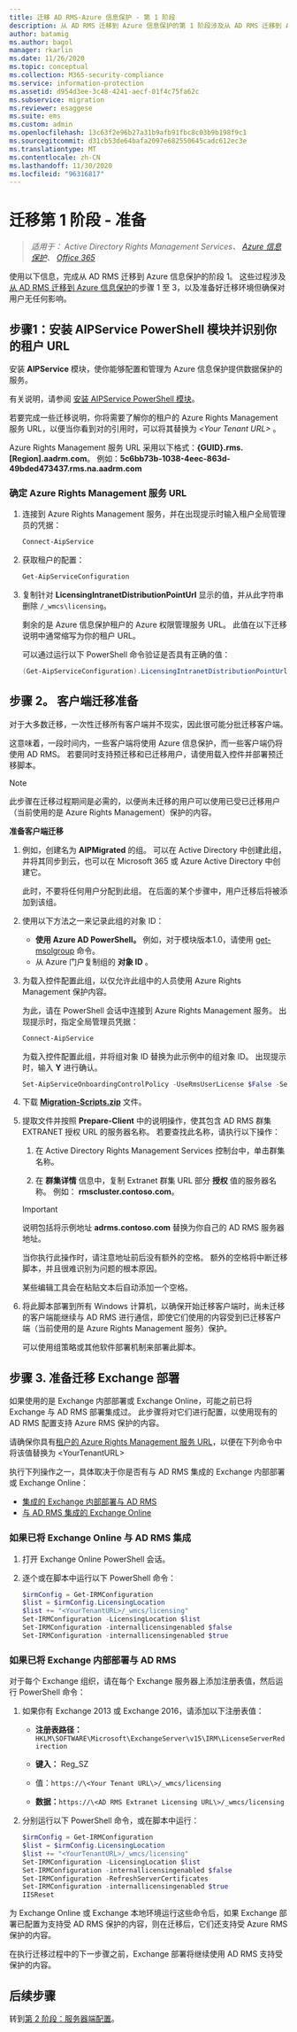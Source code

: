 ```yaml
---
title: 迁移 AD RMS-Azure 信息保护 - 第 1 阶段
description: 从 AD RMS 迁移到 Azure 信息保护的第 1 阶段涉及从 AD RMS 迁移到 Azure 信息保护中的步骤 1 至 3。
author: batamig
ms.author: bagol
manager: rkarlin
ms.date: 11/26/2020
ms.topic: conceptual
ms.collection: M365-security-compliance
ms.service: information-protection
ms.assetid: d954d3ee-3c48-4241-aecf-01f4c75fa62c
ms.subservice: migration
ms.reviewer: esaggese
ms.suite: ems
ms.custom: admin
ms.openlocfilehash: 13c63f2e96b27a31b9afb91fbc8c03b9b198f9c1
ms.sourcegitcommit: d31cb53de64bafa2097e682550645cadc612ec3e
ms.translationtype: MT
ms.contentlocale: zh-CN
ms.lasthandoff: 11/30/2020
ms.locfileid: "96316817"
---
```

# <a name="migration-phase-1---preparation"></a>迁移第 1 阶段 - 准备

>*适用于： Active Directory Rights Management Services、 [Azure 信息保护](https://azure.microsoft.com/pricing/details/information-protection)、 [Office 365](https://download.microsoft.com/download/E/C/F/ECF42E71-4EC0-48FF-AA00-577AC14D5B5C/Azure_Information_Protection_licensing_datasheet_EN-US.pdf)*

使用以下信息，完成从 AD RMS 迁移到 Azure 信息保护的阶段 1。 这些过程涉及[从 AD RMS 迁移到 Azure 信息保护](migrate-from-ad-rms-to-azure-rms.md)的步骤 1 至 3，以及准备好迁移环境但确保对用户无任何影响。

## <a name="step-1-install-the-aipservice-powershell-module-and-identify-your-tenant-url"></a>步骤1：安装 AIPService PowerShell 模块并识别你的租户 URL

安装 **AIPService** 模块，使你能够配置和管理为 Azure 信息保护提供数据保护的服务。

有关说明，请参阅 [安装 AIPService PowerShell 模块](./install-powershell.md)。

若要完成一些迁移说明，你将需要了解你的租户的 Azure Rights Management 服务 URL，以便当你看到对的引用时，可以将其替换为 *\<Your Tenant URL\>* 。 

Azure Rights Management 服务 URL 采用以下格式：**{GUID}.rms.[Region].aadrm.com**。 例如：**5c6bb73b-1038-4eec-863d-49bded473437.rms.na.aadrm.com**

### <a name="to-identify-your-azure-rights-management-service-url"></a>确定 Azure Rights Management 服务 URL

1. 连接到 Azure Rights Management 服务，并在出现提示时输入租户全局管理员的凭据：

    ```PowerShell
    Connect-AipService
    ```

2. 获取租户的配置：

    ```PowerShell
    Get-AipServiceConfiguration
    ```

3. 复制针对 **LicensingIntranetDistributionPointUrl** 显示的值，并从此字符串删除 `/_wmcs\licensing`。

    剩余的是 Azure 信息保护租户的 Azure 权限管理服务 URL。 此值在以下迁移说明中通常缩写为你的租户 URL。

    可以通过运行以下 PowerShell 命令验证是否具有正确的值：

    ```PowerShell
    (Get-AipServiceConfiguration).LicensingIntranetDistributionPointUrl -match "https:\/\/[0-9A-Za-z\.-]*" | Out-Null; $matches[0]
    ```

## <a name="step-2-prepare-for-client-migration"></a>步骤 2。 客户端迁移准备

对于大多数迁移，一次性迁移所有客户端并不现实，因此很可能分批迁移客户端。 

这意味着，一段时间内，一些客户端将使用 Azure 信息保护，而一些客户端仍将使用 AD RMS。 若要同时支持预迁移和已迁移用户，请使用载入控件并部署预迁移脚本。 

> [!NOTE]
> 此步骤在迁移过程期间是必需的，以便尚未迁移的用户可以使用已受已迁移用户（当前使用的是 Azure Rights Management）保护的内容。
> 

**准备客户端迁移**

1. 例如，创建名为 **AIPMigrated** 的组。 可以在 Active Directory 中创建此组，并将其同步到云，也可以在 Microsoft 365 或 Azure Active Directory 中创建它。 

    此时，不要将任何用户分配到此组。 在后面的某个步骤中，用户迁移后将被添加到该组。

1. 使用以下方法之一来记录此组的对象 ID：

    - **使用 Azure AD PowerShell。** 例如，对于模块版本1.0，请使用 [get-msolgroup](/powershell/msonline/v1/Get-MsolGroup) 命令。 
    - 从 Azure 门户复制组的 **对象 ID** 。

1. 为载入控件配置此组，以仅允许此组中的人员使用 Azure Rights Management 保护内容。 

    为此，请在 PowerShell 会话中连接到 Azure Rights Management 服务。 出现提示时，指定全局管理员凭据：

    ```PowerShell
    Connect-AipService
    ```

    为载入控件配置此组，并将组对象 ID 替换为此示例中的组对象 ID。 出现提示时，输入 **Y** 进行确认。

    ```PowerShell
    Set-AipServiceOnboardingControlPolicy -UseRmsUserLicense $False -SecurityGroupObjectId "fba99fed-32a0-44e0-b032-37b419009501" -Scope WindowsApp
    ```

1. 下载 [**Migration-Scripts.zip**](https://go.microsoft.com/fwlink/?LinkId=524619) 文件。

1. 提取文件并按照 **Prepare-Client** 中的说明操作，使其包含 AD RMS 群集 EXTRANET 授权 URL 的服务器名称。 若要查找此名称，请执行以下操作：

    1. 在 Active Directory Rights Management Services 控制台中，单击群集名称。 

    1. 在 **群集详情** 信息中，复制 Extranet 群集 URL 部分 **授权** 值的服务器名称。 例如： **rmscluster.contoso.com**。

    > [!IMPORTANT]
    > 说明包括将示例地址 **adrms.contoso.com** 替换为你自己的 AD RMS 服务器地址。 
    >
    > 当你执行此操作时，请注意地址前后没有额外的空格。 额外的空格将中断迁移脚本，并且很难识别为问题的根本原因。 
    >
    > 某些编辑工具会在粘贴文本后自动添加一个空格。
    >

5. 将此脚本部署到所有 Windows 计算机，以确保开始迁移客户端时，尚未迁移的客户端能继续与 AD RMS 进行通信，即使它们使用的内容受到已迁移客户端（当前使用的是 Azure Rights Management 服务）保护。

    可以使用组策略或其他软件部署机制来部署此脚本。

## <a name="step-3-prepare-your-exchange-deployment-for-migration"></a>步骤 3. 准备迁移 Exchange 部署

如果使用的是 Exchange 内部部署或 Exchange Online，可能之前已将 Exchange 与 AD RMS 部署集成过。 此步骤将对它们进行配置，以使用现有的 AD RMS 配置支持 Azure RMS 保护的内容。

请确保你具有[租户的 Azure Rights Management 服务 URL](migrate-from-ad-rms-phase1.md#to-identify-your-azure-rights-management-service-url)，以便在下列命令中将该值替换为 &lt;YourTenantURL&gt;

执行下列操作之一，具体取决于你是否有与 AD RMS 集成的 Exchange 内部部署或 Exchange Online：

- [集成的 Exchange 内部部署与 AD RMS](#if-you-have-integrated-exchange-on-premises-with-ad-rms)
- [与 AD RMS 集成的 Exchange Online](#if-you-have-integrated-exchange-online-with-ad-rms)
### <a name="if-you-have-integrated-exchange-online-with-ad-rms"></a>如果已将 Exchange Online 与 AD RMS 集成

1. 打开 Exchange Online PowerShell 会话。

1. 逐个或在脚本中运行以下 PowerShell 命令：

    ```PowerShell
    $irmConfig = Get-IRMConfiguration
    $list = $irmConfig.LicensingLocation
    $list += "<YourTenantURL>/_wmcs/licensing"
    Set-IRMConfiguration -LicensingLocation $list
    Set-IRMConfiguration -internallicensingenabled $false
    Set-IRMConfiguration -internallicensingenabled $true 
    ```

### <a name="if-you-have-integrated-exchange-on-premises-with-ad-rms"></a>如果已将 Exchange 内部部署与 AD RMS

对于每个 Exchange 组织，请在每个 Exchange 服务器上添加注册表值，然后运行 PowerShell 命令：

1. 如果你有 Exchange 2013 或 Exchange 2016，请添加以下注册表值：

    - **注册表路径：**`HKLM\SOFTWARE\Microsoft\ExchangeServer\v15\IRM\LicenseServerRedirection`

    - **键入：** Reg_SZ

    - 值：`https://\<Your Tenant URL\>/_wmcs/licensing`

    - **数据：**`https://\<AD RMS Extranet Licensing URL\>/_wmcs/licensing`

1. 分别运行以下 PowerShell 命令，或在脚本中运行：

    ```PowerShell
    $irmConfig = Get-IRMConfiguration
    $list = $irmConfig.LicensingLocation
    $list += "<YourTenantURL>/_wmcs/licensing"
    Set-IRMConfiguration -LicensingLocation $list
    Set-IRMConfiguration -internallicensingenabled $false
    Set-IRMConfiguration -RefreshServerCertificates
    Set-IRMConfiguration -internallicensingenabled $true
    IISReset
    ```

为 Exchange Online 或 Exchange 本地环境运行这些命令后，如果 Exchange 部署已配置为支持受 AD RMS 保护的内容，则在迁移后，它们还支持受 Azure RMS 保护的内容。 

在执行迁移过程中的下一步骤之前，Exchange 部署将继续使用 AD RMS 支持受保护的内容。

## <a name="next-steps"></a>后续步骤

转到[第 2 阶段：服务器端配置](migrate-from-ad-rms-phase2.md)。
